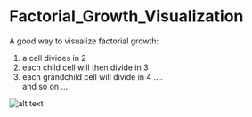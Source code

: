 
  # Factorial_Growth_Visualization

A good way to visualize factorial growth: 
  1) a cell divides in 2
  2) each child cell will then divide in 3
  3) each grandchild cell will divide in 4
  ....       
and so on ...  


![alt text](http://url/to/img.png)
